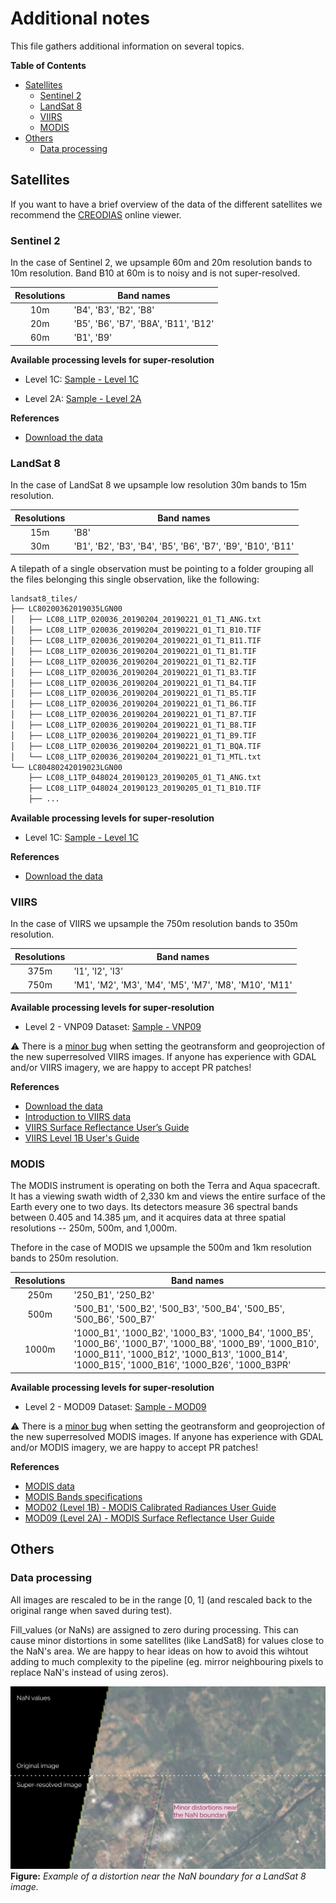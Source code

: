 # Additional notes

This file gathers additional information on several topics.

**Table of Contents**

* [Satellites](#satellites)
	* [Sentinel 2](#sentinel-2)
	* [LandSat 8](#landsat-8)
	* [VIIRS](#viirs)
	* [MODIS](#modis)
* [Others](#others)
	* [Data processing](#data-processing)


## Satellites

If you want to have a brief overview of the data of the different satellites we recommend the [CREODIAS](https://discovery.creodias.eu/dataset) online viewer.


### Sentinel 2

In the case of Sentinel 2, we upsample 60m and 20m resolution bands to 10m resolution. Band B10 at 60m is to noisy and is not super-resolved.

| Resolutions | Band names                            |
|:-----------:|---------------------------------------|
|     10m     | 'B4', 'B3', 'B2', 'B8'                |
|     20m     | 'B5', 'B6', 'B7', 'B8A', 'B11', 'B12' |
|     60m     | 'B1', 'B9'                            |

**Available processing levels for super-resolution**

* Level 1C:
[Sample - Level 1C](https://api.cloud.ifca.es:8080/swift/v1/satellite_samples/S2A_MSIL1C_20170608T105651_N0205_R094_T30TWM_20170608T110453.SAFE.zip)

* Level 2A:
[Sample - Level 2A](https://api.cloud.ifca.es:8080/swift/v1/satellite_samples/S2A_MSIL2A_20190123T040041_N0211_R004_T48UXF_20190123T061251.SAFE.zip)

**References**

* [Download the data](https://scihub.copernicus.eu/dhus/#/home)

### LandSat 8

In the case of LandSat 8 we upsample low resolution 30m bands to 15m resolution.

| Resolutions | Band names                                                   |
|:-----------:|--------------------------------------------------------------|
|     15m     | 'B8'                                                         |
|     30m     | 'B1', 'B2', 'B3', 'B4', 'B5', 'B6', 'B7', 'B9', 'B10', 'B11' |

A tilepath of a single observation must be pointing to a folder grouping all the files belonging this single observation, like the following:

```bash
landsat8_tiles/
├── LC80200362019035LGN00
│   ├── LC08_L1TP_020036_20190204_20190221_01_T1_ANG.txt
│   ├── LC08_L1TP_020036_20190204_20190221_01_T1_B10.TIF
│   ├── LC08_L1TP_020036_20190204_20190221_01_T1_B11.TIF
│   ├── LC08_L1TP_020036_20190204_20190221_01_T1_B1.TIF
│   ├── LC08_L1TP_020036_20190204_20190221_01_T1_B2.TIF
│   ├── LC08_L1TP_020036_20190204_20190221_01_T1_B3.TIF
│   ├── LC08_L1TP_020036_20190204_20190221_01_T1_B4.TIF
│   ├── LC08_L1TP_020036_20190204_20190221_01_T1_B5.TIF
│   ├── LC08_L1TP_020036_20190204_20190221_01_T1_B6.TIF
│   ├── LC08_L1TP_020036_20190204_20190221_01_T1_B7.TIF
│   ├── LC08_L1TP_020036_20190204_20190221_01_T1_B8.TIF
│   ├── LC08_L1TP_020036_20190204_20190221_01_T1_B9.TIF
│   ├── LC08_L1TP_020036_20190204_20190221_01_T1_BQA.TIF
│   └── LC08_L1TP_020036_20190204_20190221_01_T1_MTL.txt
└── LC80480242019023LGN00
    ├── LC08_L1TP_048024_20190123_20190205_01_T1_ANG.txt
    ├── LC08_L1TP_048024_20190123_20190205_01_T1_B10.TIF
    ├── ...

```
**Available processing levels for super-resolution**

* Level 1C:
[Sample - Level 1C](https://api.cloud.ifca.es:8080/swift/v1/satellite_samples/LC82150652019025LGN00.zip)

**References**

* [Download the data](https://earthexplorer.usgs.gov/)


### VIIRS

In the case of VIIRS we upsample the 750m resolution bands to 350m resolution.

| Resolutions | Band names                                             |
|:-----------:|--------------------------------------------------------|
|     375m    | 'I1', 'I2', 'I3'                                       |
|     750m    | 'M1', 'M2', 'M3', 'M4', 'M5', 'M7', 'M8', 'M10', 'M11' |

**Available processing levels for super-resolution**

* Level 2 - VNP09 Dataset:
[Sample - VNP09](https://api.cloud.ifca.es:8080/swift/v1/satellite_samples/VNP09.A2019021.2142.001.2019035204543.zip)

:warning: There is a [minor bug](https://github.com/deephdc/satsr/blob/master/satsr/satellites/viirs.py#L130-L151) when setting the geotransform and geoprojection of the new superresolved VIIRS images. If anyone has experience with GDAL and/or VIIRS imagery, we are happy to accept PR patches!

**References**

* [Download the data](https://ladsweb.modaps.eosdis.nasa.gov/search/)
* [Introduction to VIIRS data](http://rammb.cira.colostate.edu/projects/npp/Beginner_Guide_to_VIIRS_Imagery_Data.pdf)
* [VIIRS Surface Reflectance User’s Guide](https://viirsland.gsfc.nasa.gov/PDF/VIIRS_Surf_Refl_UserGuide_v1.3.pdf)
* [VIIRS Level 1B User's Guide](https://ladsweb.modaps.eosdis.nasa.gov/missions-and-measurements/viirs/NASA_VIIRS_L1B_UG_May_2018.pdf)


### MODIS

The MODIS instrument is operating on both the Terra and Aqua spacecraft.  It has a viewing swath width of 2,330 km and views the entire surface of the Earth every one to two days. Its detectors measure 36 spectral bands between 0.405 and 14.385 µm, and it acquires data at three spatial resolutions -- 250m, 500m, and 1,000m.

Thefore in the case of MODIS we upsample the 500m and 1km resolution bands to 250m resolution.

| Resolutions | Band names                                                                                                                                                                                                     |
|:-----------:|----------------------------------------------------------------------------------------------------------------------------------------------------------------------------------------------------------------|
|     250m    | '250_B1', '250_B2'                                                                                                                                                                                             |
|     500m    | '500_B1', '500_B2', '500_B3', '500_B4', '500_B5', '500_B6', '500_B7'                                                                                                                                           |
|    1000m    | '1000_B1', '1000_B2', '1000_B3', '1000_B4', '1000_B5', '1000_B6', '1000_B7', '1000_B8', '1000_B9', '1000_B10', '1000_B11', '1000_B12', '1000_B13', '1000_B14', '1000_B15', '1000_B16', '1000_B26', '1000_B3PR' |

**Available processing levels for super-resolution**

* Level 2 - MOD09 Dataset:
[Sample - MOD09](https://api.cloud.ifca.es:8080/swift/v1/satellite_samples/MOD09.A2019021.1710.006.2019023051303.zip)

:warning: There is a [minor bug](https://github.com/deephdc/satsr/blob/master/satsr/satellites/modis.py#L149-L170) when setting the geotransform and geoprojection of the new superresolved MODIS images. If anyone has experience with GDAL and/or MODIS imagery, we are happy to accept PR patches!

**References**

* [MODIS data](https://modis.gsfc.nasa.gov/data/)
* [MODIS Bands specifications](https://modis.gsfc.nasa.gov/about/specifications.php)
* [MOD02 (Level 1B) - MODIS Calibrated Radiances User Guide](https://mcst.gsfc.nasa.gov/sites/default/files/file_attachments/M1054E_PUG_2017_0901_V6.2.2_Terra_V6.2.1_Aqua.pdf)
* [MOD09 (Level 2A) - MODIS  Surface Reflectance User Guide](http://modis-sr.ltdri.org/guide/MOD09_UserGuide_v1.4.pdf)


## Others

### Data processing

All images are rescaled to be in the range [0, 1] (and rescaled back to the original range when saved during test).

Fill_values (or NaNs) are assigned to zero during processing. This can cause minor distortions in some satellites (like LandSat8) for values close to the NaN's area. We are happy to hear ideas on how to avoid this wihtout adding to much complexity to the pipeline (eg. mirror neighbouring pixels to replace NaN's instead of using zeros).

![demo_superres](./figures/distorsions_lansat8_B4B3B2_30m.png)
**Figure:** *Example of a distortion near the NaN boundary for a LandSat 8 image.*

